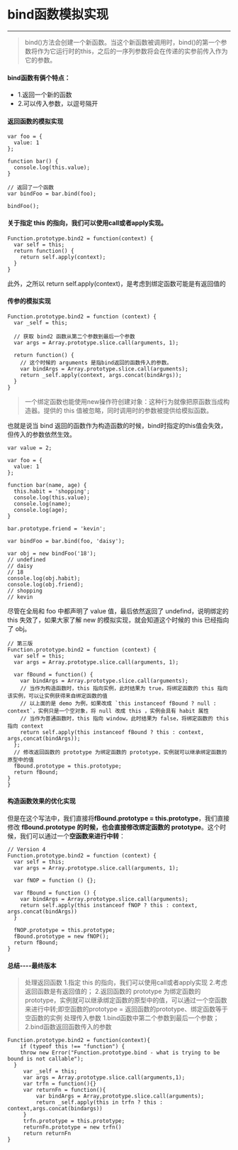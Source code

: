 # bind函数模拟实现
------------------------------------------------------------------------------------------------


> bind()方法会创建一个新函数。当这个新函数被调用时，bind()的第一个参数将作为它运行时的this，之后的一序列参数将会在传递的实参前传入作为它的参数。
#### bind函数有俩个特点：
- 1.返回一个新的函数
- 2.可以传入参数，以逗号隔开

#### 返回函数的模拟实现
```
var foo = {
  value: 1
};

function bar() {
  console.log(this.value);
}

// 返回了一个函数
var bindFoo = bar.bind(foo);

bindFoo();
```

#### 关于指定 this 的指向，我们可以使用call或者apply实现。

```
Function.prototype.bind2 = function(context) {
  var self = this;
  return function() {
    return self.apply(context);
  }
}
```
此外，之所以 return self.apply(context)，是考虑到绑定函数可能是有返回值的

#### 传参的模拟实现

```
Function.prototype.bind2 = function (context) {
  var _self = this;
  
  // 获取 bind2 函数从第二个参数到最后一个参数
  var args = Array.prototype.slice.call(arguments, 1);
  
  return function() {
    // 这个时候的 arguments 是指bind返回的函数传入的参数。
    var bindArgs = Array.prototype.slice.call(arguments);
    return _self.apply(context, args.concat(bindArgs));
  }
}
```
> 一个绑定函数也能使用new操作符创建对象：这种行为就像把原函数当成构造器。提供的 this 值被忽略，同时调用时的参数被提供给模拟函数。

也就是说当 bind 返回的函数作为构造函数的时候，bind时指定的this值会失效，但传入的参数依然生效。
```
var value = 2;

var foo = {
  value: 1
};

function bar(name, age) {
  this.habit = 'shopping';
  console.log(this.value);
  console.log(name);
  console.log(age);
}

bar.prototype.friend = 'kevin';

var bindFoo = bar.bind(foo, 'daisy');

var obj = new bindFoo('18');
// undefined
// daisy
// 18
console.log(obj.habit);
console.log(obj.friend);
// shopping
// kevin
```
尽管在全局和 foo 中都声明了 value 值，最后依然返回了 undefind，说明绑定的 this 失效了，如果大家了解 new 的模拟实现，就会知道这个时候的 this 已经指向了 obj。

```
// 第三版
Function.prototype.bind2 = function (context) {
  var self = this;
  var args = Array.prototype.slice.call(arguments, 1);
  
  var fBound = function() {
    var bindArgs = Array.prototype.slice.call(arguments);
    // 当作为构造函数时，this 指向实例，此时结果为 true，将绑定函数的 this 指向该实例，可以让实例获得来自绑定函数的值
    // 以上面的是 demo 为例，如果改成 `this instanceof fBound ? null : context`，实例只是一个空对象，将 null 改成 this ，实例会具有 habit 属性
    // 当作为普通函数时，this 指向 window，此时结果为 false，将绑定函数的 this 指向 context
    return self.apply(this instanceof fBound ? this : context, args,concat(bindArgs));
  };
  // 修改返回函数的 prototype 为绑定函数的 prototype，实例就可以继承绑定函数的原型中的值
  fBound.prototype = this.prototype;
  return fBound;
}
}
```
#### 构造函数效果的优化实现
但是在这个写法中，我们直接将**fBound.prototype = this.prototype**，我们直接修改 **fBound.prototype 的时候，也会直接修改绑定函数的 prototype**。这个时候，我们可以通过一个**空函数来进行中转**：

```
// Version 4
Function.prototype.bind2 = function (context) {
  var self = this;
  var args = Array.prototype.slice.call(arguments, 1);
  
  var fNOP = function () {};
  
  var fBound = function () {
    var bindArgs = Array.prototype.slice.call(arguments);
    return self.apply(this instanceof fNOP ? this : context, args.concat(bindArgs))
  }
  
  fNOP.prototype = this.prototype;
  fBound.prototype = new fNOP();
  return fBound;
}
```
#### 总结----最终版本
> 处理返回函数
1.指定 this 的指向，我们可以使用call或者apply实现
2.考虑返回函数是有返回值的；
2.返回函数的 prototype 为绑定函数的 prototype，实例就可以继承绑定函数的原型中的值，可以通过一个空函数来进行中转;即空函数的prototype = 返回函数的prototype、绑定函数等于空函数的实例
> 处理传入参数
1.bind函数中第二个参数到最后一个参数；
2.bind函数返回函数传入的参数
```
Function.prototype.bind2 = function(context){
    if (typeof this !== "function") {
    throw new Error("Function.prototype.bind - what is trying to be bound is not callable");
  }
     var _self = this;
     var args = Array.prototype.slice.call(arguments,1);
     var trfn = function(){}
     var returnFn = function(){
         var bindArgs = Array,prototype.slice.call(arguments);
         return _self.apply(this in trfn ? this : context,args.concat(bindargs))
     }
     trfn.prototype = this.prototype;
     returnFn.prototype = new trfn()
     return returnFn
}
```




